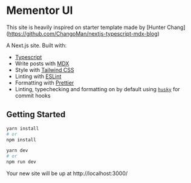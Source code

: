 # Mementor UI

This site is heavily inspired on starter template made by [Hunter Chang] (https://github.com/ChangoMan/nextjs-typescript-mdx-blog)

A Next.js site. Built with:

- [Typescript](https://www.typescriptlang.org/)
- Write posts with [MDX](https://mdxjs.com/)
- Style with [Tailwind CSS](https://tailwindcss.com/)
- Linting with [ESLint](https://eslint.org/)
- Formatting with [Prettier](https://prettier.io/)
- Linting, typechecking and formatting on by default using [`husky`](https://github.com/typicode/husky) for commit hooks

## Getting Started

```bash
yarn install
# or
npm install

yarn dev
# or
npm run dev
```

Your new site will be up at http://localhost:3000/
